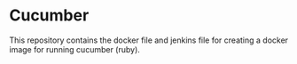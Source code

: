 # Cucumber

This repository contains the docker file and jenkins file for creating a docker image for running cucumber (ruby).

